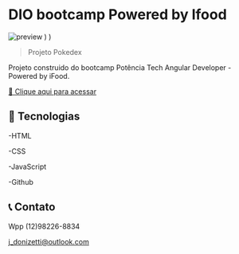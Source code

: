 # DIO bootcamp Powered by Ifood

![preview](https://user-images.githubusercontent.com/112431459/235795889-fffd29e7-c969-4101-bdbe-0c4f40f90008.PNG)
)
)

> Projeto Pokedex

Projeto construido do bootcamp Potência Tech Angular Developer - Powered by iFood.

[🔗 Clique aqui para acessar](https://jmdonizetti.github.io/pokedex)



## 🔧 Tecnologias

-HTML

-CSS

-JavaScript

-Github

## 📞 Contato

Wpp (12)98226-8834

j_donizetti@outlook.com
